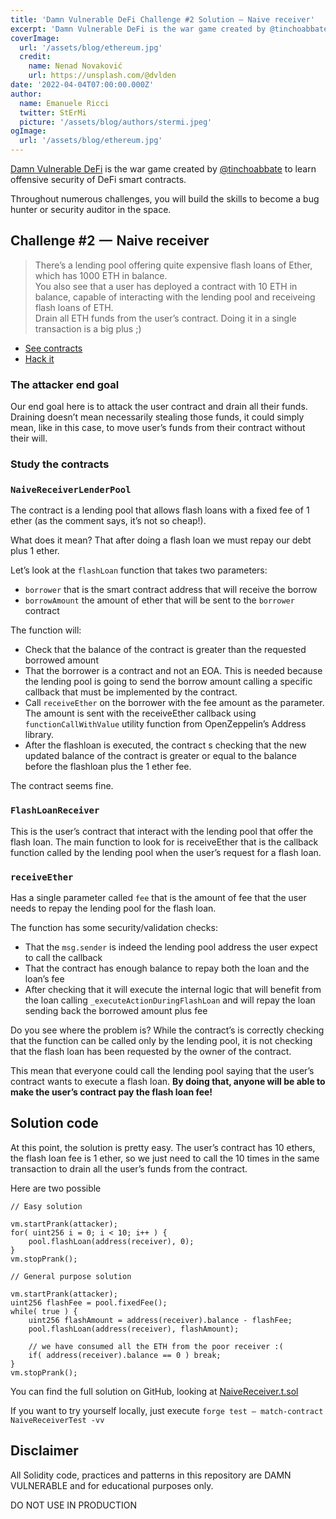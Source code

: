 ```yaml
---
title: 'Damn Vulnerable DeFi Challenge #2 Solution — Naive receiver'
excerpt: 'Damn Vulnerable DeFi is the war game created by @tinchoabbate to learn offensive security of DeFi smart contracts.</br></br>Our end goal here is to attack the user contract and drain all their funds. Draining doesn’t mean necessarily stealing those funds, it could simply mean, like in this case, to move user’s funds from their contract without their will.'
coverImage:
  url: '/assets/blog/ethereum.jpg'
  credit:
    name: Nenad Novaković
    url: https://unsplash.com/@dvlden
date: '2022-04-04T07:00:00.000Z'
author:
  name: Emanuele Ricci
  twitter: StErMi
  picture: '/assets/blog/authors/stermi.jpeg'
ogImage:
  url: '/assets/blog/ethereum.jpg'
---
```


[Damn Vulnerable DeFi](https://www.damnvulnerabledefi.xyz/index.html) is the war game created by [@tinchoabbate](https://twitter.com/tinchoabbate) to learn offensive security of DeFi smart contracts.

Throughout numerous challenges, you will build the skills to become a bug hunter or security auditor in the space.

## Challenge #2  —  Naive receiver

> There’s a lending pool offering quite expensive flash loans of Ether, which has 1000 ETH in balance.  
> You also see that a user has deployed a contract with 10 ETH in balance, capable of interacting with the lending pool and receiveing flash loans of ETH.  
> Drain all ETH funds from the user’s contract. Doing it in a single transaction is a big plus ;)

- [See contracts](https://github.com/tinchoabbate/damn-vulnerable-defi/tree/v2.0.0/contracts/naive-receiver)
- [Hack it](https://github.com/tinchoabbate/damn-vulnerable-defi/blob/v2.0.0/test/naive-receiver/naive-receiver.challenge.js)

### The attacker end goal

Our end goal here is to attack the user contract and drain all their funds. Draining doesn’t mean necessarily stealing those funds, it could simply mean, like in this case, to move user’s funds from their contract without their will.

### Study the contracts

### `NaiveReceiverLenderPool`

The contract is a lending pool that allows flash loans with a fixed fee of 1 ether (as the comment says, it’s not so cheap!).

What does it mean? That after doing a flash loan we must repay our debt plus 1 ether.

Let’s look at the `flashLoan` function that takes two parameters:

- `borrower` that is the smart contract address that will receive the borrow
- `borrowAmount` the amount of ether that will be sent to the `borrower` contract

The function will:

- Check that the balance of the contract is greater than the requested borrowed amount
- That the borrower is a contract and not an EOA. This is needed because the lending pool is going to send the borrow amount calling a specific callback that must be implemented by the contract.
- Call `receiveEther` on the borrower with the fee amount as the parameter. The amount is sent with the receiveEther callback using `functionCallWithValue` utility function from OpenZeppelin’s Address library.
- After the flashloan is executed, the contract s checking that the new updated balance of the contract is greater or equal to the balance before the flashloan plus the 1 ether fee.

The contract seems fine.

### `FlashLoanReceiver`

This is the user’s contract that interact with the lending pool that offer the flash loan. The main function to look for is receiveEther that is the callback function called by the lending pool when the user’s request for a flash loan.

### `receiveEther`

Has a single parameter called `fee` that is the amount of fee that the user needs to repay the lending pool for the flash loan.

The function has some security/validation checks:

- That the `msg.sender` is indeed the lending pool address the user expect to call the callback
- That the contract has enough balance to repay both the loan and the loan’s fee
- After checking that it will execute the internal logic that will benefit from the loan calling `_executeActionDuringFlashLoan` and will repay the loan sending back the borrowed amount plus fee

Do you see where the problem is? While the contract’s is correctly checking that the function can be called only by the lending pool, it is not checking that the flash loan has been requested by the owner of the contract.

This mean that everyone could call the lending pool saying that the user’s contract wants to execute a flash loan. **By doing that, anyone will be able to make the user’s contract pay the flash loan fee!**

## Solution code

At this point, the solution is pretty easy. The user’s contract has 10 ethers, the flash loan fee is 1 ether, so we just need to call the 10 times in the same transaction to drain all the user’s funds from the contract.

Here are two possible

```solidity
// Easy solution

vm.startPrank(attacker);
for( uint256 i = 0; i < 10; i++ ) {
    pool.flashLoan(address(receiver), 0);
}
vm.stopPrank();

// General purpose solution

vm.startPrank(attacker);
uint256 flashFee = pool.fixedFee();
while( true ) {
    uint256 flashAmount = address(receiver).balance - flashFee;
    pool.flashLoan(address(receiver), flashAmount);

    // we have consumed all the ETH from the poor receiver :(
    if( address(receiver).balance == 0 ) break;
}
vm.stopPrank();
```

You can find the full solution on GitHub, looking at [NaiveReceiver.t.sol](https://github.com/StErMi/forge-damn-vulnerable-defi/blob/main/src/test/naivereceiver/NaiveReceiver.t.sol)

If you want to try yourself locally, just execute `forge test — match-contract NaiveReceiverTest -vv`

## Disclaimer

All Solidity code, practices and patterns in this repository are DAMN VULNERABLE and for educational purposes only.

DO NOT USE IN PRODUCTION
